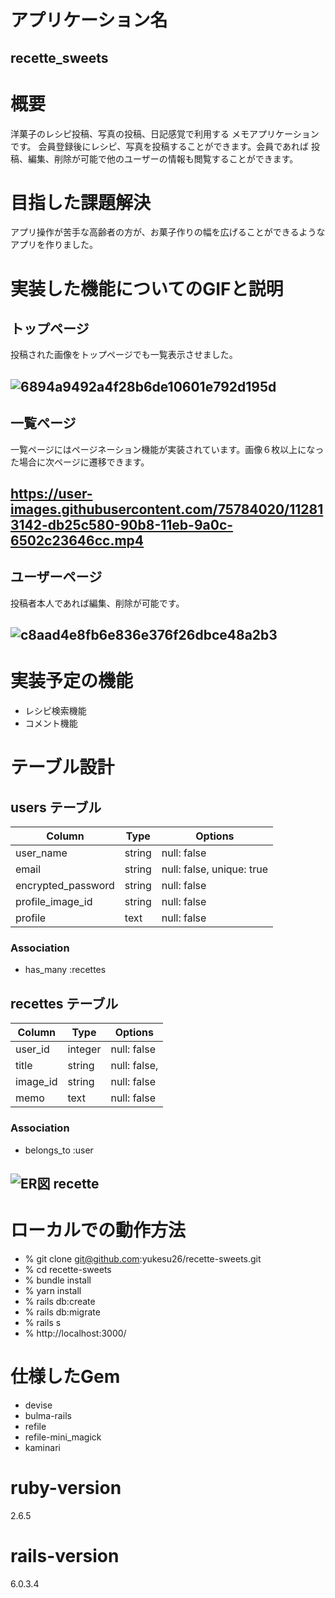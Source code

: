  # アプリケーション名
## recette_sweets

# 概要
洋菓子のレシピ投稿、写真の投稿、日記感覚で利用する  メモアプリケーションです。
会員登録後にレシピ、写真を投稿することができます。会員であれば  投稿、編集、削除が可能で他のユーザーの情報も閲覧することができます。
 
# 目指した課題解決
アプリ操作が苦手な高齢者の方が、お菓子作りの幅を広げることができるようなアプリを作りました。
# 実装した機能についてのGIFと説明

## トップページ
投稿された画像をトップページでも一覧表示させました。
## ![6894a9492a4f28b6de10601e792d195d](https://user-images.githubusercontent.com/75784020/112808290-cb57b280-90b3-11eb-8841-045bf8fa5251.jpeg)

## 一覧ページ
一覧ページにはページネーション機能が実装されています。画像６枚以上になった場合に次ページに遷移できます。
## https://user-images.githubusercontent.com/75784020/112813142-db25c580-90b8-11eb-9a0c-6502c23646cc.mp4

## ユーザーページ
投稿者本人であれば編集、削除が可能です。
## ![c8aad4e8fb6e836e376f26dbce48a2b3](https://user-images.githubusercontent.com/75784020/112811645-3ce53000-90b7-11eb-99ee-e54af63e617f.jpeg)


# 実装予定の機能
* レシピ検索機能 
* コメント機能

 # テーブル設計

 ## users テーブル
| Column             | Type   | Options                   |
| ----------------   | ------ | ------------------------- |
| user_name          | string | null: false               |
| email              | string | null: false, unique: true |
| encrypted_password | string | null: false               |
| profile_image_id   | string | null: false               |
| profile            | text   | null: false               |
 
### Association
- has_many :recettes


## recettes テーブル

| Column      | Type   | Options        |
| ------------| ------ | ---------------|
| user_id     | integer| null: false    |
| title       | string | null: false,   |
| image_id    | string | null: false    |
| memo        | text   | null: false    |
 
### Association
- belongs_to :user

## ![ER図 recette](https://user-images.githubusercontent.com/75784020/106712405-3f3d8780-663c-11eb-96ff-03cdfb9560bc.png)

# ローカルでの動作方法
* % git clone git@github.com:yukesu26/recette-sweets.git
* % cd recette-sweets
* % bundle install
* % yarn install
* % rails db:create
* % rails db:migrate
* % rails s
* % http://localhost:3000/

# 仕様したGem
* devise
* bulma-rails
* refile
* refile-mini_magick
* kaminari

# ruby-version
2.6.5
# rails-version
6.0.3.4